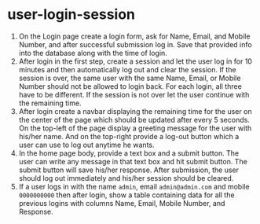 # user-login-session
1. On the Login page create a login form, ask for Name, Email, and Mobile Number, and after successful submission log in. Save that provided info into the database along with the time of login.
2.  After login in the first step, create a session and let the user log in for 10 minutes and then automatically log out and clear the session. If the session is over, the same user with the same Name, Email, or Mobile Number should not be allowed to login back. For each login, all three have to be different. If the session is not over let the user continue with the remaining time. 
3. After login create a navbar displaying the remaining time for the user on the center of the page which should be updated after every 5 seconds. On the top-left of the page display a greeting message for the user with his/her name. And on the top-right provide a log-out button which a user can use to log out anytime he wants.
4.  In the home page body, provide a text box and a submit button. The user can write any message in that text box and hit submit button. The submit button will save his/her response. After submission, the user should log out immediately and his/her session should be cleared.  
5. If a user logs in with the name `admin`, email `admin@admin.com` and mobile `0000000000` then after login, show a table containing data for all the previous logins with columns Name, Email, Mobile Number, and Response.
